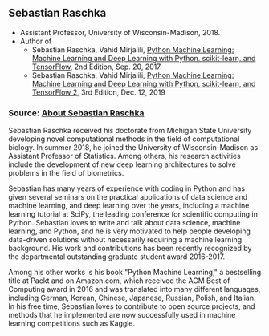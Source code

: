 

## Sebastian Raschka

* Assistant Professor, University of Wisconsin-Madison, 2018.
* Author of 
  * Sebastian Raschka, Vahid Mirjalili, [Python Machine Learning: Machine Learning and Deep Learning with Python, scikit-learn, and TensorFlow](https://www.amazon.com/Python-Machine-Learning-scikit-learn-TensorFlow/dp/1787125939/ref=sr_1_4?crid=1GCR2ZWEJS82J&keywords=python+machine+learning+2nd+edition+by+sebastian+raschka&qid=1578890162&sprefix=python+machine+learning+2nd+edition+%2Caps%2C355&sr=8-4), 2nd Edition, Sep. 20, 2017.
  * Sebastian Raschka, Vahid Mirjalili, [Python Machine Learning: Machine Learning and Deep Learning with Python, scikit-learn, and TensorFlow 2](https://www.amazon.com/Python-Machine-Learning-scikit-learn-TensorFlow/dp/1789955750/ref=sr_1_1?qid=1578890243&refinements=p_27%3AVahid+Mirjalili&s=books&sr=1-1&text=Vahid+Mirjalili), 3rd Edition, Dec. 12, 2019

### Source: [About Sebastian Raschka](https://www.amazon.com/Sebastian-Raschka/e/B00J1DHHFS?ref_=dbs_p_pbk_r00_abau_000000)

Sebastian Raschka received his doctorate from Michigan State University developing novel computational methods in the field of computational biology. In summer 2018, he joined the University of Wisconsin-Madison as Assistant Professor of Statistics. Among others, his research activities include the development of new deep learning architectures to solve problems in the field of biometrics.

Sebastian has many years of experience with coding in Python and has given several seminars on the practical applications of data science and machine learning, and deep learning over the years, including a machine learning tutorial at SciPy, the leading conference for scientific computing in Python. Sebastian loves to write and talk about data science, machine learning, and Python, and he is very motivated to help people developing data-driven solutions without necessarily requiring a machine learning background. His work and contributions has been recently recognized by the departmental outstanding graduate student award 2016-2017.

Among his other works is his book "Python Machine Learning," a bestselling title at Packt and on Amazon.com, which received the ACM Best of Computing award in 2016 and was translated into many different languages, including German, Korean, Chinese, Japanese, Russian, Polish, and Italian. In his free time, Sebastian loves to contribute to open source projects, and methods that he implemented are now successfully used in machine learning competitions such as Kaggle.